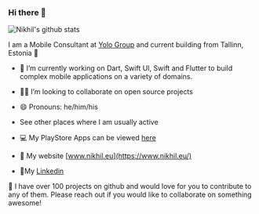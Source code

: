 ### Hi there 👋

![Nikhil's github stats](https://github-readme-stats.vercel.app/api?username=nikhilmufc7&show_icons=true)

I am a Mobile Consultant at [Yolo Group]([https://www.thoughtworks.com/](https://yolo.group/)) and current building from Tallinn, Estonia 🌆

- 🔭 I’m currently working on Dart, Swift UI, Swift and Flutter to build complex mobile applications on a variety of domains.
- 🧑‍💻 I’m looking to collaborate on open source projects
- 😄 Pronouns: he/him/his

- See other places where I am usually active

 - 💻 My PlayStore Apps can be viewed [here](https://play.google.com/store/apps/developer?id=Nikkhil+Singh)
 - 🔭 My website [www.nikhil.eu](https://www.nikhil.eu/)
 - 🧑‍My [Linkedin](https://www.linkedin.com/in/nikhil-singh7/)
 
👋 I have over 100 projects on github and would love for you to contribute to any of them. Please reach out if you would like to collaborate on something awesome!
 

